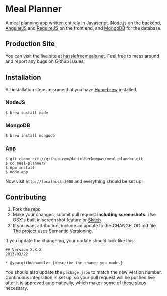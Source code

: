 # Meal Planner
A meal planning app written entirely in Javascript.  [Node.js](http://nodejs.org) on the backend, [AngularJS](http://angularjs.org) and [RequireJS](http://requirejs.org) on the front end, and [MongoDB](http://mongodb.org) for the database.

## Production Site
You can visit the live site at [hasslefreemeals.net](http://www.hasslefreemeals.net).  Feel free
to mess around and report any bugs on Github Issues.

## Installation
All installation steps assume that you have [Homebrew](http://mxcl.github.com/homebrew/) installed.

### NodeJS
```
$ brew install node
```
### MongoDB
```
$ brew install mongodb
```
### App
```
$ git clone git://github.com/danielberkompas/meal-planner.git
$ cd meal-planner/
$ npm install
$ node app
```
Now visit `http://localhost:3000` and everything should be set up!

## Contributing
1. Fork the repo
2. Make your changes, submit pull request **including screenshots**. Use OSX's built in screenshot feature or [Skitch](http://evernote.com/skitch).
3. If you want attribution, include an update to the CHANGELOG.md file.  The project uses [Semantic Versioning](http://semver.org).

If you update the changelog, your update should look like this:

```
## Version X.X.X
2013/03/22
 
* @yourgithubhandle: {describe the change you made.}
```

You should also update the `package.json` to match the new version number.  Continuous integration is set up, so your pull request will be pushed live after it is approved automatically, which makes some of these steps necessary.
